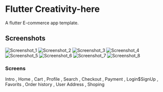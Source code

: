 # Flutter Creativity-here

A flutter E-commerce app template.

## Screenshots
![Screenshot_1](https://user-images.githubusercontent.com/111413480/213930626-d59cc147-1294-43d8-baf0-011348f127c3.jpg)
![Screenshot_2](https://user-images.githubusercontent.com/111413480/213930656-13329dc6-3a01-4a01-b5fa-e89f5e8d3899.jpg)
![Screenshot_3](https://user-images.githubusercontent.com/111413480/213930674-e7ff38a0-a9d9-4a4a-998f-fd41f783ae6a.jpg)
![Screenshot_4](https://user-images.githubusercontent.com/111413480/213930691-a87a6e9b-3b7e-4c2d-8e0b-af4bc3a1112d.jpg)
![Screenshot_5](https://user-images.githubusercontent.com/111413480/213930716-b2f3fbd3-adc9-45c1-ac53-69a990f38860.jpg)
![Screenshot_6](https://user-images.githubusercontent.com/111413480/213930733-e3c9de65-f6c0-4063-891f-0d7c26ff4b7e.jpg)
![Screenshot_7](https://user-images.githubusercontent.com/111413480/213930739-010aef8c-7fa8-485b-bdb0-a5d8171359bf.jpg)
![Screenshot_8](https://user-images.githubusercontent.com/111413480/213930749-f804f4e9-38a9-4ca0-b446-f0c112aaf24e.jpg)

### Screens

Intro , Home , Cart , Profile , Search , Checkout , Payment , Login$SignUp , Favorits , Order history , User Address , Shoping

